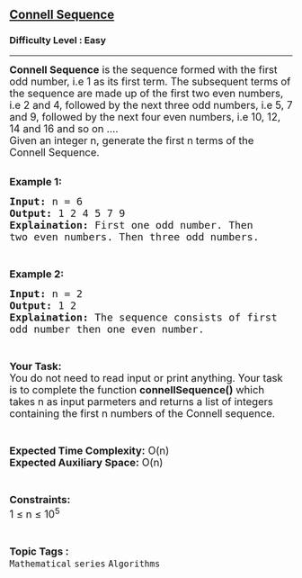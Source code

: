 <h2><a href="https://www.geeksforgeeks.org/problems/connell-sequence0728/1?page=9&category=Mathematical&difficulty=Easy&sortBy=submissions">Connell Sequence</a></h2><h3>Difficulty Level : Easy</h3><hr><div class="problems_problem_content__Xm_eO"><p><span style="font-size:18px"><strong>Connell Sequence</strong>&nbsp;is the sequence formed with the first odd number, i.e 1 as its first term. The subsequent terms of the sequence are made up of the first two even numbers, i.e 2 and 4, followed by the next three odd numbers, i.e 5, 7 and 9, followed by the next four even numbers, i.e 10, 12, 14 and 16 and so on ….&nbsp;<br>
Given an integer n, generate the first n&nbsp;terms of the Connell Sequence.</span></p>

<p><br>
<strong><span style="font-size:18px">Example 1:</span></strong></p>

<pre><span style="font-size:18px"><strong>Input:</strong> n = 6
<strong>Output:</strong> 1 2 4 5 7 9
<strong>Explaination:</strong> First one odd number. Then 
two even numbers. Then three odd numbers.</span></pre>

<p>&nbsp;</p>

<p><strong><span style="font-size:18px">Example 2:</span></strong></p>

<pre><span style="font-size:18px"><strong>Input:</strong> n = 2
<strong>Output:</strong> 1 2
<strong>Explaination:</strong> The sequence consists of first 
odd number then one even number.</span></pre>

<p>&nbsp;</p>

<p><span style="font-size:18px"><strong>Your Task:</strong><br>
You do not need to read input or print anything. Your task is to complete the function <strong>connellSequence()</strong> which takes n as input parmeters and returns a list of integers containing the first n numbers of the Connell sequence.</span></p>

<p>&nbsp;</p>

<p><span style="font-size:18px"><strong>Expected Time Complexity:</strong> O(n)<br>
<strong>Expected Auxiliary Space:</strong> O(n)</span></p>

<p>&nbsp;</p>

<p><span style="font-size:18px"><strong>Constraints:</strong><br>
1 ≤ n ≤ 10<sup>5</sup>&nbsp;&nbsp;</span></p>
</div><br><p><span style=font-size:18px><strong>Topic Tags : </strong><br><code>Mathematical</code>&nbsp;<code>series</code>&nbsp;<code>Algorithms</code>&nbsp;
